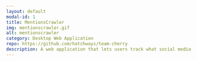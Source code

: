 ```yaml
---
layout: default
modal-id: 1
title: MentionsCrawler
img: mentionscrawler.gif
alt: mentionscrawler
category: Desktop Web Application
repo: https://github.com/hatchways/team-cherry
description: A web application that lets users track what social media and news sites are saying about different organizations. In the gif above as an example, my feed consists of mentions / items for the companies Nike and Apple. Made with React, Express, PostgreSQL, and Material-UI for styling. Scraping the different media sites was made possible through their respective APIs. SendGrid was also utilized for sending weekly emails consisting of the top ten mentions for each company a user follows.
---
```

